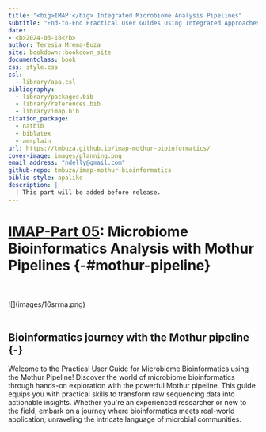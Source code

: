 ```yaml
--- 
title: "<big>IMAP:</big> Integrated Microbiome Analysis Pipelines"
subtitle: "End-to-End Practical User Guides Using Integrated Approaches"
date:
- <b>2024-03-18</b>
author: Teresia Mrema-Buza
site: bookdown::bookdown_site
documentclass: book
css: style.css
csl: 
  - library/apa.csl
bibliography:
  - library/packages.bib
  - library/references.bib
  - library/imap.bib
citation_package:
  - natbib
  - biblatex
  - amsplain
url: https://tmbuza.github.io/imap-mothur-bioinformatics/
cover-image: images/planning.png
email_address: "ndelly@gmail.com"
github-repo: tmbuza/imap-mothur-bioinformatics
biblio-style: apalike
description: |
  | This part will be added before release.
---
```




<!-- # Google fonts -->
<link rel="preconnect" href="https://fonts.googleapis.com">
<link rel="preconnect" href="https://fonts.gstatic.com" crossorigin>
<link href="https://fonts.googleapis.com/css2?family=Anton" rel="stylesheet">
<link href="https://fonts.googleapis.com/css2?family=Roboto:wght@100;300;400;500;700,900&display=swap" rel="stylesheet">
<link href="https://fonts.googleapis.com/css2?family=Oswald:wght@300;400;700&display=swap" rel="stylesheet">
<link href="https://fonts.googleapis.com/css2?family=Merriweather:wght@300;400;700&display=swap" rel="stylesheet">
<link href="https://fonts.googleapis.com/css2?family=Montserrat:wght@100;200;300;400;700&display=swap" rel="stylesheet">

<!-- # CSS -->
<link rel="stylesheet" href="https://cdnjs.cloudflare.com/ajax/libs/font-awesome/5.15.3/css/all.min.css">
<link rel="stylesheet" href="https://cdnjs.cloudflare.com/ajax/libs/animate.css/4.1.1/animate.min.css">


# <u>IMAP-Part 05</u>: Microbiome Bioinformatics Analysis with Mothur Pipelines {-#mothur-pipeline}

<br>
<br>
![](images/16srrna.png)
<br>
<br>

## Bioinformatics journey with the Mothur pipeline {-}
Welcome to the Practical User Guide for Microbiome Bioinformatics using the Mothur Pipeline! Discover the world of microbiome bioinformatics through hands-on exploration with the powerful Mothur pipeline. This guide equips you with practical skills to transform raw sequencing data into actionable insights. Whether you're an experienced researcher or new to the field, embark on a journey where bioinformatics meets real-world application, unraveling the intricate language of microbial communities.


